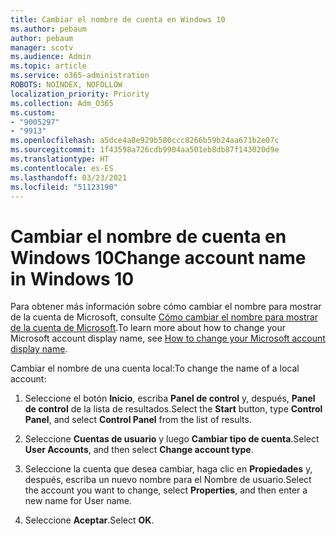 ```yaml
---
title: Cambiar el nombre de cuenta en Windows 10
ms.author: pebaum
author: pebaum
manager: scotv
ms.audience: Admin
ms.topic: article
ms.service: o365-administration
ROBOTS: NOINDEX, NOFOLLOW
localization_priority: Priority
ms.collection: Adm_O365
ms.custom:
- "9005297"
- "9913"
ms.openlocfilehash: a5dce4a8e929b580ccc8266b59b24aa671b2e07c
ms.sourcegitcommit: 1f43598a726cdb9904aa501eb8db87f143020d9e
ms.translationtype: HT
ms.contentlocale: es-ES
ms.lasthandoff: 03/23/2021
ms.locfileid: "51123190"
---
```

# <a name="change-account-name-in-windows-10"></a><span data-ttu-id="977cf-102">Cambiar el nombre de cuenta en Windows 10</span><span class="sxs-lookup"><span data-stu-id="977cf-102">Change account name in Windows 10</span></span>

<span data-ttu-id="977cf-103">Para obtener más información sobre cómo cambiar el nombre para mostrar de la cuenta de Microsoft, consulte [Cómo cambiar el nombre para mostrar de la cuenta de Microsoft](https://support.microsoft.com/account-billing/how-to-change-your-microsoft-account-display-name-917b1d70-5915-d04e-243a-a618f96ef1d5).</span><span class="sxs-lookup"><span data-stu-id="977cf-103">To learn more about how to change your Microsoft account display name, see [How to change your Microsoft account display name](https://support.microsoft.com/account-billing/how-to-change-your-microsoft-account-display-name-917b1d70-5915-d04e-243a-a618f96ef1d5).</span></span>

<span data-ttu-id="977cf-104">Cambiar el nombre de una cuenta local:</span><span class="sxs-lookup"><span data-stu-id="977cf-104">To change the name of a local account:</span></span>

1. <span data-ttu-id="977cf-105">Seleccione el botón **Inicio**, escriba **Panel de control** y, después, **Panel de control** de la lista de resultados.</span><span class="sxs-lookup"><span data-stu-id="977cf-105">Select the **Start** button, type **Control Panel**, and select **Control Panel** from the list of results.</span></span>

1. <span data-ttu-id="977cf-106">Seleccione **Cuentas de usuario** y luego **Cambiar tipo de cuenta**.</span><span class="sxs-lookup"><span data-stu-id="977cf-106">Select **User Accounts**, and then select **Change account type**.</span></span>

1. <span data-ttu-id="977cf-107">Seleccione la cuenta que desea cambiar, haga clic en **Propiedades** y, después, escriba un nuevo nombre para el Nombre de usuario.</span><span class="sxs-lookup"><span data-stu-id="977cf-107">Select the account you want to change, select **Properties**, and then enter a new name for User name.</span></span>

1. <span data-ttu-id="977cf-108">Seleccione **Aceptar**.</span><span class="sxs-lookup"><span data-stu-id="977cf-108">Select **OK**.</span></span>
